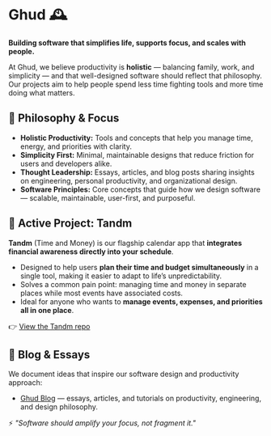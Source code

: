 # Ghud 🕰️

**Building software that simplifies life, supports focus, and scales with people.**

At Ghud, we believe productivity is **holistic** — balancing family, work, and simplicity — and that well-designed software should reflect that philosophy. Our projects aim to help people spend less time fighting tools and more time doing what matters.

## 🌱 Philosophy & Focus

- **Holistic Productivity:** Tools and concepts that help you manage time, energy, and priorities with clarity.
- **Simplicity First:** Minimal, maintainable designs that reduce friction for users and developers alike.
- **Thought Leadership:** Essays, articles, and blog posts sharing insights on engineering, personal productivity, and organizational design.
- **Software Principles:** Core concepts that guide how we design software — scalable, maintainable, user-first, and purposeful.

## 🚀 Active Project: Tandm

**Tandm** (Time and Money) is our flagship calendar app that **integrates financial awareness directly into your schedule**.

- Designed to help users **plan their time and budget simultaneously** in a single tool, making it easier to adapt to life’s unpredictability.
- Solves a common pain point: managing time and money in separate places while most events have associated costs.
- Ideal for anyone who wants to **manage events, expenses, and priorities all in one place**.

👉 [View the Tandm repo](https://github.com/ghud-org/tandm)

## 📖 Blog & Essays

We document ideas that inspire our software design and productivity approach:

- [Ghud Blog](https://ghud.org) — essays, articles, and tutorials on productivity, engineering, and design philosophy.

⚡ _"Software should amplify your focus, not fragment it."_
